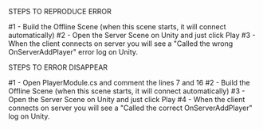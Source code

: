 STEPS TO REPRODUCE ERROR

#1 - Build the Offline Scene (when this scene starts, it will connect automatically)
#2 - Open the Server Scene on Unity and just click Play
#3 - When the client connects on server you will see a "Called the wrong OnServerAddPlayer" error log on Unity.

STEPS TO ERROR DISAPPEAR

#1 - Open PlayerModule.cs and comment the lines 7 and 16
#2 - Build the Offline Scene (when this scene starts, it will connect automatically)
#3 - Open the Server Scene on Unity and just click Play
#4 - When the client connects on server you will see a "Called the correct OnServerAddPlayer" log on Unity.
